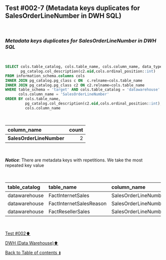 ## Test #002-7 (Metadata keys duplicates for SalesOrderLineNumber in DWH SQL)  

<p><br></p>

### **_Metadata keys duplicates for SalesOrderLineNumber in DWH SQL_**  

<p><br></p>

````SQL
SELECT cols.table_catalog, cols.table_name, cols.column_name, data_type,
       pg_catalog.col_description(c2.oid,cols.ordinal_position::int)
FROM information_schema.columns cols
INNER JOIN pg_catalog.pg_class c ON  c.relname=cols.table_name
INNER JOIN pg_catalog.pg_class c2 ON c2.relname=cols.table_name
WHERE table_schema = 'target' AND cols.table_catalog = 'datawarehouse' AND cols.table_name<> 'Metadata' AND
      cols.column_name = 'SalesOrderLineNumber'
ORDER BY cols.table_name,
   		 pg_catalog.col_description(c2.oid,cols.ordinal_position::int),
		 cols.column_name
````

<p><br></p>

| column_name              | count |
| :----------------------- | ----: |
| **SalesOrderLineNumber** | 2     |

<p><br></p>

**_Notice_**: There are metadata keys with repetitions. We take the most repeated key value  

<p><br></p>

| table_catalog | table_name              | column_name           | data_type | col_description | updated |
| :------------ | :---------------------- | :-------------------- | :-------- | :-------------: | :-----: |
| datawarehouse | FactInternetSales       | SalesOrderLineNumber  | integer   | **m065**        | **m065**|
| datawarehouse | FactInternetSalesReason | SalesOrderLineNumber  | integer   | m148            | **m065**|
| datawarehouse | FactResellerSales       | SalesOrderLineNumber  | integer   | **m065**        | **m065**|

<p><br></p>

[Test #002:arrow_up:](t002.md)  

[DWH (Data Warehouse):arrow_up:](../dwh.md)  

[Back to Table of contents :arrow_double_up:](../../README.md)   